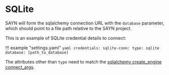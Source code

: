 # SQLite

SAYN will form the sqlalchemy connection URL with the `database` parameter,
which should point to a file path relative to the SAYN project.

This is an example of SQLite credential details to connect:

!!! example "settings.yaml"
    ```yaml
    credentials:
      sqlite-conn:
        type: sqlite
        database: [path_to_database]
    ```

The attributes other than `type` need to match the [sqlalchemy create_engine connect_args](https://docs.python.org/3/library/sqlite3.html#sqlite3.connect).
